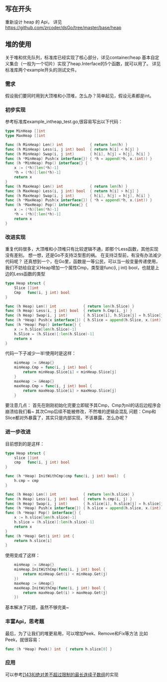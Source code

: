 ## 写在开头
重新设计 heap 的 Api， 详见 https://github.com/zrcoder/dsGo/tree/master/base/heap
## 堆的使用
关于堆和优先队列，标准库已经实现了核心部分，详见container/heap
基本自定义集合（一般为一个切片）实现了heap.Interface的5个函数，就可以用了。
详见标准库两个example开头的测试文件。
### 需求
假设我们要同时用到大顶堆和小顶堆，怎么办？简单起见，假设元素都是int。
### 初步实现
参考标准库example_intheap_test.go,很容易写出以下代码：
```go
type MinHeap []int
type MaxHeap []int

func (h MinHeap) Len() int            { return len(h) }
func (h MinHeap) Less(i, j int) bool  { return h[i] < h[j] }
func (h MinHeap) Swap(i, j int)       { h[i], h[j] = h[j], h[i] }
func (h *MinHeap) Push(x interface{}) { *h = append(*h, x.(int)) }
func (h *MinHeap) Pop() interface{} {
	x := (*h)[len(*h)-1]
	*h = (*h)[:len(*h)-1]
	return x
}
func (h MaxHeap) Len() int            { return len(h) }
func (h MaxHeap) Less(i, j int) bool  { return h[i] > h[j] }
func (h MaxHeap) Swap(i, j int)       { h[i], h[j] = h[j], h[i] }
func (h *MaxHeap) Push(x interface{}) { *h = append(*h, x.(int)) }
func (h *MaxHeap) Pop() interface{} {
	x := (*h)[len(*h)-1]
	*h = (*h)[:len(*h)-1]
	return x
}
```
### 改进实现
重复代码很多，大顶堆和小顶堆只有比较逻辑不通，即那个Less函数，其他实现没有差别。
想一想，还是Go不支持泛型惹的祸。
在支持泛型前，有没有办法减少代码呢？
还真想到一个，在Go里，函数是一等公民，可以当一般变量传递使用，我们不妨给自定义Heap增加一个属性Cmp，类型是func(i, j int) bool，也就是上边的Less函数的类型
```go
type Heap struct {
	Slice []int
	Cmp   func(i, j int) bool
}

func (h Heap) Len() int            { return len(h.Slice) }
func (h Heap) Less(i, j int) bool  { return h.Cmp(i, j) }
func (h Heap) Swap(i, j int)       { h.Slice[i], h.Slice[j] = h.Slice[j], h.Slice[i] }
func (h *Heap) Push(x interface{}) { h.Slice = append(h.Slice, x.(int)) }
func (h *Heap) Pop() interface{} {
	x := h.Slice[len(h.Slice)-1]
	h.Slice = (h.Slice)[:len(h.Slice)-1]
	return x
}
```
代码一下子减少一半!使用时是这样：
```go
	minHeap := &Heap{}
	minHeap.Cmp = func(i, j int) bool {
		return minHeap.Slice[i] < minHeap.Slice[j]
	}
	maxHeap := &Heap{}
	maxHeap.Cmp = func(i, j int) bool {
		return maxHeap.Slice[i] > maxHeap.Slice[j]
	}
```
要注意几点：
首先在刚刚初始化完要立即赋予其Cmp，Cmp为nil的话后边程序会崩溃给我们看~
其次Cmp后续不能被修改，不然堆的逻辑会混乱
问题：Cmp和Slice都对外暴露了，其实只是内部实现，不该暴露，怎么办呢？
### 进一步改进
目前想到的是这样：
```go
type Heap struct {
	slice []int
	cmp   func(i, j int) bool
}

func (h *Heap) InitWithCmp(cmp func(i, j int) bool)  {
	h.cmp = cmp
}

func (h Heap) Len() int            { return len(h.slice) }
func (h Heap) Less(i, j int) bool  { return h.cmp(i, j) }
func (h Heap) Swap(i, j int)       { h.slice[i], h.slice[j] = h.slice[j], h.slice[i] }
func (h *Heap) Push(x interface{}) { h.slice = append(h.slice, x.(int)) }
func (h *Heap) Pop() interface{} {
	x := h.slice[len(h.slice)-1]
	h.slice = (h.slice)[:len(h.slice)-1]
	return x
}
func (h *Heap) Get(i int) int {
	return h.slice[i]
}
```
使用变成了这样：
```go
	minHeap := &Heap{}
	minHeap.InitWithCmp(func(i, j int) bool {
		return minHeap.Get(i) < minHeap.Get(j)
	})
	maxHeap := &Heap{}
	maxHeap.InitWithCmp(func(i, j int) bool {
		return maxHeap.Get(i) > maxHeap.Get(j)
	})
```
基本解决了问题，虽然不够完美~
### 丰富Api，思考题
最后，为了让我们的堆更易用，可以增加Peek、Remove和Fix等方法
比如Peek，就很容易：
```go
func (h *Heap) Peek() int  { return h.slice[0] }
```
### 应用
可以参考[[1438]绝对差不超过限制的最长连续子数组](../solutions/longest-continuous-subarray-with-absolute-diff-less-than-or-equal-to-limit/d.go)的实现
